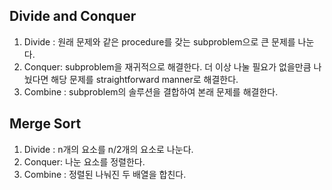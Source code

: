 ## Divide and Conquer
1. Divide : 원래 문제와 같은 procedure를 갖는 subproblem으로 큰 문제를 나눈다.
2. Conquer: subproblem을 재귀적으로 해결한다. 더 이상 나눌 필요가 없을만큼 나눴다면 해당 문제를 straightforward manner로 해결한다.
3. Combine : subproblem의 솔루션을 결합하여 본래 문제를 해결한다.

## Merge Sort
1. Divide : n개의 요소를 n/2개의 요소로 나눈다.
2. Conquer: 나눈 요소를 정렬한다.
3. Combine : 정렬된 나눠진 두 배열을 합친다.

